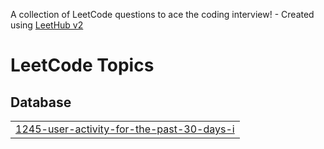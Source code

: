 A collection of LeetCode questions to ace the coding interview! - Created using [LeetHub v2](https://github.com/arunbhardwaj/LeetHub-2.0)
<!---LeetCode Topics Start-->
# LeetCode Topics
## Database
|  |
| ------- |
| [1245-user-activity-for-the-past-30-days-i](https://github.com/abidmemon1870ca/LeetCode_SQL/tree/master/1245-user-activity-for-the-past-30-days-i) |
<!---LeetCode Topics End-->